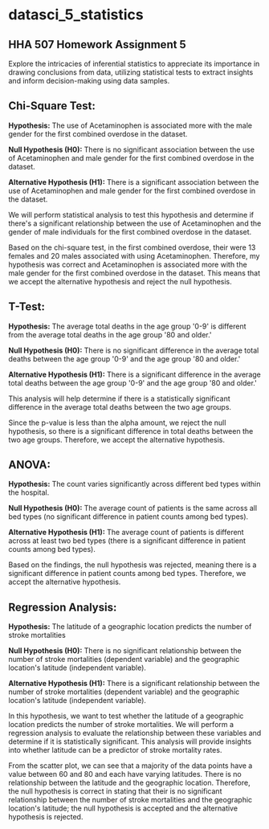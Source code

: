 # datasci_5_statistics
## **HHA 507 Homework Assignment 5**

Explore the intricacies of inferential statistics to appreciate its importance in drawing conclusions from data, utilizing statistical tests to extract insights and inform decision-making using data samples.

## Chi-Square Test:
**Hypothesis:**
The use of Acetaminophen is associated more with the male gender for the first combined overdose in the dataset.

**Null Hypothesis (H0):**
There is no significant association between the use of Acetaminophen and male gender for the first combined overdose in the dataset.

**Alternative Hypothesis (H1):**
There is a significant association between the use of Acetaminophen and male gender for the first combined overdose in the dataset.

We will perform statistical analysis to test this hypothesis and determine if there's a significant relationship between the use of Acetaminophen and the gender of male individuals for the first combined overdose in the dataset.

Based on the chi-square test, in the first combined overdose, their were 13 females and 20 males associated with using Acetaminophen. Therefore, my hypothesis was correct and Acetaminophen is associated more with the male gender for the first combined overdose in the dataset. This means that we accept the alternative hypothesis and reject the null hypothesis.    

## T-Test:
**Hypothesis:**
The average total deaths in the age group '0-9' is different from the average total deaths in the age group '80 and older.'

**Null Hypothesis (H0):**
There is no significant difference in the average total deaths between the age group '0-9' and the age group '80 and older.'

**Alternative Hypothesis (H1):**
There is a significant difference in the average total deaths between the age group '0-9' and the age group '80 and older.'

This analysis will help determine if there is a statistically significant difference in the average total deaths between the two age groups.

Since the p-value is less than the alpha amount, we reject the null hypothesis, so there is a significant difference in total deaths between the two age groups. Therefore, we accept the alternative hypothesis.  

## **ANOVA:**
**Hypothesis:**
The count varies significantly across different bed types within the hospital. 

**Null Hypothesis (H0):**
The average count of patients is the same across all bed types (no significant difference in patient counts among bed types).

**Alternative Hypothesis (H1):**
The average count of patients is different across at least two bed types (there is a significant difference in patient counts among bed types).

Based on the findings, the null hypothesis was rejected, meaning there is a significant difference in patient counts among bed types. Therefore, we accept the alternative hypothesis.   

## **Regression Analysis:**
**Hypothesis:**
The latitude of a geographic location predicts the number of stroke mortalities

**Null Hypothesis (H0):**
There is no significant relationship between the number of stroke mortalities (dependent variable) and the geographic location's latitude (independent variable).

**Alternative Hypothesis (H1):**
There is a significant relationship between the number of stroke mortalities (dependent variable) and the geographic location's latitude (independent variable).

In this hypothesis, we want to test whether the latitude of a geographic location predicts the number of stroke mortalities. We will perform a regression analysis to evaluate the relationship between these variables and determine if it is statistically significant. This analysis will provide insights into whether latitude can be a predictor of stroke mortality rates.

From the scatter plot, we can see that a majority of the data points have a value between 60 and 80 and each have varying latitudes. There is no relationship between the latitude and the geographic location. Therefore, the null hypothesis is correct in stating that their is no significant relationship between the number of stroke mortalities and the geographic location's latitude; the null hypothesis is accepted and the alternative hypothesis is rejected. 